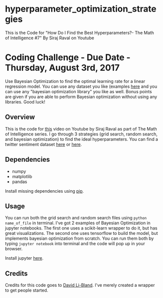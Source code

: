 # hyperparameter_optimization_strategies
This is the Code for "How Do I Find the Best Hyperparameters?- The Math of Intelligence #7" By Siraj Raval on Youtube

# Coding Challenge - Due Date - Thursday, August 3rd, 2017

Use Bayesian Optimization to find the optimal learning rate for a linear regression model. You can use any dataset you like (examples [here](https://www.kaggle.com/datasets) and you can use any "bayesian optimization library" you like as well. Bonus points are given if you are able to perform Bayesian optimization without using any libraries. Good luck!

## Overview

This is the code for [this](https://youtu.be/ttE0F7fghfk) video on Youtube by Siraj Raval as part of The Math of Intelligence series. I go through 3 strategies (grid search, random search, and bayesian optimization) to find the ideal hyperparameters. You can find a twitter sentiment dataset [here](https://twitter-sentiment-csv.herokuapp.com/) or [here](http://thinknook.com/twitter-sentiment-analysis-training-corpus-dataset-2012-09-22/). 


## Dependencies

* numpy
* matplotlib
* pandas

Install missing dependencies using [pip](https://pip.pypa.io/en/stable/).

## Usage

You can run both the grid search and random search files using `python name_of_file` in terminal. I've got 2 examples of Bayesian Optimization in jupyter notebooks. The first one uses a scikit-learn wrapper to do it, but has great visualizations. The second one uses tensorflow to build the model, but implements bayesian optimization from scratch. You can run them both by typing `jupyter notebook` into terminal and the code will pop up in your browser.

Install jupyter [here](http://jupyter.readthedocs.io/en/latest/install.html). 


## Credits

Credits for this code goes to [David Li-Bland](https://github.com/davidlibland). I've merely created a wrapper to get people started.
